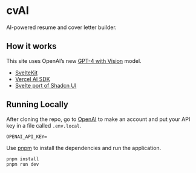 # cvAI

AI-powered resume and cover letter builder.

## How it works

This site uses OpenAI’s new [GPT-4 with Vision](https://platform.openai.com/docs/guides/vision) model.

- [SvelteKit](https://kit.svelte.dev/)
- [Vercel AI SDK](https://sdk.vercel.ai/docs)
- [Svelte port of Shadcn UI](https://www.shadcn-svelte.com/)

## Running Locally

After cloning the repo, go to [OpenAI](https://beta.openai.com/account/api-keys) to make an account and put your API key in a file called `.env.local`.

```
OPENAI_API_KEY=
```

Use [pnpm](https://pnpm.io/) to install the dependencies and run the application.

```bash
pnpm install
pnpm run dev
```